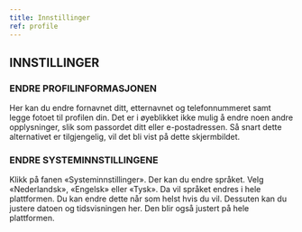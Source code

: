 ```yaml
---
title: Innstillinger
ref: profile
---
```


## INNSTILLINGER

### ENDRE PROFILINFORMASJONEN
Her kan du endre fornavnet ditt, etternavnet og telefonnummeret samt legge fotoet til profilen din. Det er i øyeblikket ikke mulig å endre noen andre opplysninger, slik som passordet ditt eller e-postadressen. Så snart dette alternativet er tilgjengelig, vil det bli vist på dette skjermbildet.

### ENDRE SYSTEMINNSTILLINGENE
Klikk på fanen «Systeminnstillinger». Der kan du endre språket. Velg «Nederlandsk», «Engelsk» eller «Tysk». Da vil språket endres i hele plattformen. Du kan endre dette når som helst hvis du vil. Dessuten kan du justere datoen og tidsvisningen her. Den blir også justert på hele plattformen.